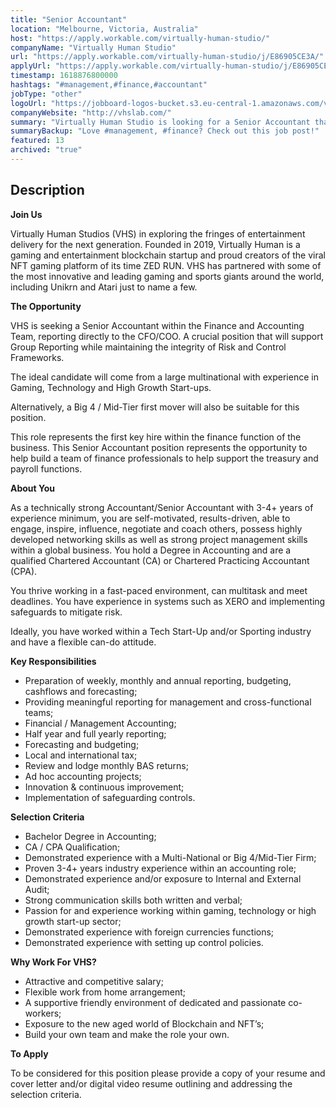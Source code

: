 ```yaml
---
title: "Senior Accountant"
location: "Melbourne, Victoria, Australia"
host: "https://apply.workable.com/virtually-human-studio/"
companyName: "Virtually Human Studio"
url: "https://apply.workable.com/virtually-human-studio/j/E86905CE3A/"
applyUrl: "https://apply.workable.com/virtually-human-studio/j/E86905CE3A/apply/"
timestamp: 1618876800000
hashtags: "#management,#finance,#accountant"
jobType: "other"
logoUrl: "https://jobboard-logos-bucket.s3.eu-central-1.amazonaws.com/virtually-human-studio"
companyWebsite: "http://vhslab.com/"
summary: "Virtually Human Studio is looking for a Senior Accountant that has 3+ years industry experience within an accounting role."
summaryBackup: "Love #management, #finance? Check out this job post!"
featured: 13
archived: "true"
---
```


## Description

**Join Us**

Virtually Human Studios (VHS) in exploring the fringes of entertainment delivery for the next generation. Founded in 2019, Virtually Human is a gaming and entertainment blockchain startup and proud creators of the viral NFT gaming platform of its time ZED RUN. VHS has partnered with some of the most innovative and leading gaming and sports giants around the world, including Unikrn and Atari just to name a few.

**The Opportunity**

VHS is seeking a Senior Accountant within the Finance and Accounting Team, reporting directly to the CFO/COO. A crucial position that will support Group Reporting while maintaining the integrity of Risk and Control Frameworks.

The ideal candidate will come from a large multinational with experience in Gaming, Technology and High Growth Start-ups.

Alternatively, a Big 4 / Mid-Tier first mover will also be suitable for this position.

This role represents the first key hire within the finance function of the business. This Senior Accountant position represents the opportunity to help build a team of finance professionals to help support the treasury and payroll functions.

**About You**

As a technically strong Accountant/Senior Accountant with 3-4+ years of experience minimum, you are self-motivated, results-driven, able to engage, inspire, influence, negotiate and coach others, possess highly developed networking skills as well as strong project management skills within a global business. You hold a Degree in Accounting and are a qualified Chartered Accountant (CA) or Chartered Practicing Accountant (CPA).

You thrive working in a fast-paced environment, can multitask and meet deadlines. You have experience in systems such as XERO and implementing safeguards to mitigate risk.

Ideally, you have worked within a Tech Start-Up and/or Sporting industry and have a flexible can-do attitude.

**Key Responsibilities**

*   Preparation of weekly, monthly and annual reporting, budgeting, cashflows and forecasting;
*   Providing meaningful reporting for management and cross-functional teams;
*   Financial / Management Accounting;
*   Half year and full yearly reporting;
*   Forecasting and budgeting;
*   Local and international tax;
*   Review and lodge monthly BAS returns;
*   Ad hoc accounting projects;
*   Innovation & continuous improvement;
*   Implementation of safeguarding controls.

**Selection Criteria**

*   Bachelor Degree in Accounting;
*   CA / CPA Qualification;
*   Demonstrated experience with a Multi-National or Big 4/Mid-Tier Firm;
*   Proven 3-4+ years industry experience within an accounting role;
*   Demonstrated experience and/or exposure to Internal and External Audit;
*   Strong communication skills both written and verbal;
*   Passion for and experience working within gaming, technology or high growth start-up sector;
*   Demonstrated experience with foreign currencies functions;
*   Demonstrated experience with setting up control policies.

**Why Work For VHS?**

*   Attractive and competitive salary;
*   Flexible work from home arrangement;
*   A supportive friendly environment of dedicated and passionate co-workers;
*   Exposure to the new aged world of Blockchain and NFT’s;
*   Build your own team and make the role your own.

**To Apply**

To be considered for this position please provide a copy of your resume and cover letter and/or digital video resume outlining and addressing the selection criteria.
